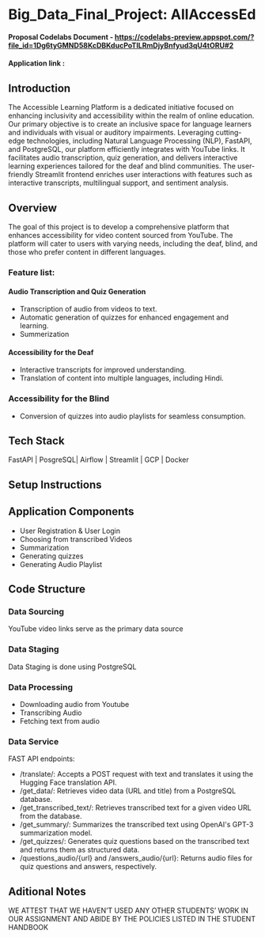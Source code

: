 # Big_Data_Final_Project: AllAccessEd

#### Proposal Codelabs Document - https://codelabs-preview.appspot.com/?file_id=1Dg6tyGMND58KcDBKducPoTlLRmDjyBnfyud3qU4tORU#2

#### Application link : 

## Introduction

The Accessible Learning Platform is a dedicated initiative focused on enhancing inclusivity and accessibility within the realm of online education. Our primary objective is to create an inclusive space for language learners and individuals with visual or auditory impairments. Leveraging cutting-edge technologies, including Natural Language Processing (NLP), FastAPI, and PostgreSQL, our platform efficiently integrates with YouTube links. It facilitates audio transcription, quiz generation, and delivers interactive learning experiences tailored for the deaf and blind communities. The user-friendly Streamlit frontend enriches user interactions with features such as interactive transcripts, multilingual support, and sentiment analysis.

## Overview

The goal of this project is to develop a comprehensive platform that enhances accessibility for video content sourced from YouTube. The platform will cater to users with varying needs, including the deaf, blind, and those who prefer content in different languages.

### Feature list:
#### Audio Transcription and Quiz Generation
* Transcription of audio from videos to text.
* Automatic generation of quizzes for enhanced engagement and learning.
* Summerization

#### Accessibility for the Deaf
* Interactive transcripts for improved understanding.
* Translation of content into multiple languages, including Hindi.

### Accessibility for the Blind
* Conversion of quizzes into audio playlists for seamless consumption.

## Tech Stack

FastAPI | PosgreSQL| Airflow | Streamlit | GCP | Docker

## Setup Instructions

## Application Components

* User Registration & User Login 
* Choosing from transcribed Videos
* Summarization
* Generating quizzes
* Generating Audio Playlist

## Code Structure

### Data Sourcing
YouTube video links serve as the primary data source
### Data Staging
Data Staging is done using PostgreSQL
### Data Processing
* Downloading audio from Youtube
* Transcribing Audio
* Fetching text from audio
### Data Service
FAST API endpoints:
* /translate/: Accepts a POST request with text and translates it using the Hugging Face translation API.
* /get_data/: Retrieves video data (URL and title) from a PostgreSQL database.
* /get_transcribed_text/: Retrieves transcribed text for a given video URL from the database.
* /get_summary/: Summarizes the transcribed text using OpenAI's GPT-3 summarization model.
* /get_quizzes/: Generates quiz questions based on the transcribed text and returns them as structured data.
* /questions_audio/{url} and /answers_audio/{url}: Returns audio files for quiz questions and answers, respectively.
## Aditional Notes

WE ATTEST THAT WE HAVEN’T USED ANY OTHER STUDENTS’ WORK IN OUR ASSIGNMENT AND ABIDE BY THE POLICIES LISTED IN THE STUDENT HANDBOOK



